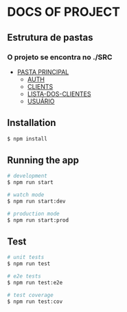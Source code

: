 # DOCS OF PROJECT

## Estrutura de pastas
  ### O projeto se encontra no ./SRC
  - [PASTA PRINCIPAL](./src)
    - [AUTH](./src/auth)
    - [CLIENTS](./src/clients)
    - [LISTA-DOS-CLIENTES](./src/clients-lists/)
    - [USUÁRIO](./src/users/)

## Installation

```bash
$ npm install
```

## Running the app

```bash
# development
$ npm run start

# watch mode
$ npm run start:dev

# production mode
$ npm run start:prod
```

## Test

```bash
# unit tests
$ npm run test

# e2e tests
$ npm run test:e2e

# test coverage
$ npm run test:cov
```